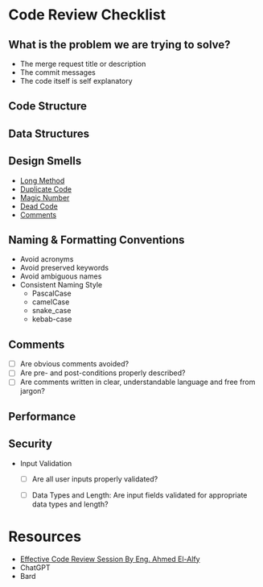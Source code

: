# Code Review Checklist

## What is the problem we are trying to solve?
- The merge request title or description
- The commit messages
- The code itself is self explanatory
## Code Structure
## Data Structures
## Design Smells
- [Long Method](https://refactoring.guru/smells/long-method)
- [Duplicate Code](https://refactoring.guru/smells/duplicate-code)
- [Magic Number](https://refactoring.guru/replace-magic-number-with-symbolic-constant)
- [Dead Code](https://refactoring.guru/smells/dead-code)
- [Comments](https://refactoring.guru/smells/comments)

## Naming & Formatting Conventions
- Avoid acronyms
- Avoid preserved keywords
- Avoid ambiguous names
- Consistent Naming Style
    - PascalCase
    - camelCase
    - snake_case
    - kebab-case
## Comments
- [ ] Are obvious comments avoided?
- [ ] Are pre- and post-conditions properly described?
- [ ] Are comments written in clear, understandable language and free from jargon?
## Performance
## Security
- Input Validation
    - [ ] Are all user inputs properly validated?
    - [ ] Data Types and Length: Are input fields validated for appropriate data types and length?



# Resources
- [Effective Code Review Session By Eng. Ahmed El-Alfy](https://youtu.be/w3pzzrgPAV0?si=LBEktlUJ0B-jjU7e)
- ChatGPT
- Bard